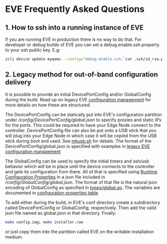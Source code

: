 # EVE Frequently Asked Questions

## 1. How to ssh into a running instance of EVE

If you are running EVE in production there is *no* way to do that. For developer
or debug builds of EVE you can set a debug.enable.ssh property to your ssh public
key. E.g:
```bash
zcli device update myqemu --config="debug.enable.ssh:`cat .ssh/id_rsa.pub`"
```

## 2. Legacy method for out-of-band configuration delivery

It is possible to provide an initial DevicePortConfig and/or GlobalConfig during
the build. Read up on legacy EVE [configuration management](CONFIG.md) for more
details on how these are structured.

The DevicePortConfig can be statically put into EVE's configuration partition under */config/DevicePortConfig/global.json*
to specify proxies and static IPs for the ports. This could be required
to have your Edge Node connect to the controller. DevicePortConfig file can also be
put onto a USB stick that you will plug into your Edge Node in which case it will
be copied from the USB stick during boot and used.  See [mkusb.sh](../pkg/pillar/scripts/mkusb.sh)
for details. The format of the DevicePortConfig/global.json is specified with
examples in [legacy EVE configuration management](CONFIG.md)

The GlobalConfig can be used to specify the initial timers and ssh/usb behavior
which will be in place until the device connects to the controller and gets its
configuration from there. All of that is specified using [Runtime Configuration
Properties](CONFIG-PROPERTIES.md) in a json file included in */config/GlobalConfig/global.json*.
The format of that file is the natural json encoding of GlobalConfig as specified
in [types/global.go](../pkg/pillar/types/global.go). The variables are documented
in [configuration properties table](CONFIG-PROPERTIES.md)

To add either during the build, in EVE's conf directory create a
subdirectory called DevicePortConfig or GlobalConfig, respectively.
Then add the valid json file named as global.json in that directory.
Finally:

```bash
make config.img; make installer.raw
```

or just copy them into the partition called EVE on the writable installation medium.
